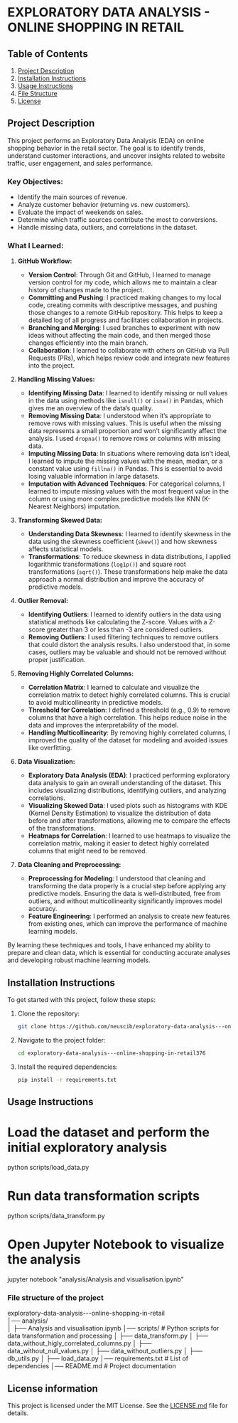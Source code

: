 # EXPLORATORY DATA ANALYSIS - ONLINE SHOPPING IN RETAIL 


## Table of Contents
1. [Project Description](#project-description)
2. [Installation Instructions](#installation-instructions)
3. [Usage Instructions](#usage-instructions)
4. [File Structure](#file-structure)
5. [License](#license)

## Project Description

This project performs an Exploratory Data Analysis (EDA) on online shopping behavior in the retail sector. The goal is to identify trends, understand customer interactions, and uncover insights related to website traffic, user engagement, and sales performance.

### Key Objectives:
- Identify the main sources of revenue.
- Analyze customer behavior (returning vs. new customers).
- Evaluate the impact of weekends on sales.
- Determine which traffic sources contribute the most to conversions.
- Handle missing data, outliers, and correlations in the dataset.

### What I Learned:

1. **GitHub Workflow:**
   - **Version Control**: Through Git and GitHub, I learned to manage version control for my code, which allows me to maintain a clear history of changes made to the project.
   - **Committing and Pushing**: I practiced making changes to my local code, creating commits with descriptive messages, and pushing those changes to a remote GitHub repository. This helps to keep a detailed log of all progress and facilitates collaboration in projects.
   - **Branching and Merging**: I used branches to experiment with new ideas without affecting the main code, and then merged those changes efficiently into the main branch.
   - **Collaboration**: I learned to collaborate with others on GitHub via Pull Requests (PRs), which helps review code and integrate new features into the project.

2. **Handling Missing Values:**
   - **Identifying Missing Data**: I learned to identify missing or null values in the data using methods like `isnull()` or `isna()` in Pandas, which gives me an overview of the data’s quality.
   - **Removing Missing Data**: I understood when it’s appropriate to remove rows with missing values. This is useful when the missing data represents a small proportion and won’t significantly affect the analysis. I used `dropna()` to remove rows or columns with missing data.
   - **Imputing Missing Data**: In situations where removing data isn't ideal, I learned to impute the missing values with the mean, median, or a constant value using `fillna()` in Pandas. This is essential to avoid losing valuable information in large datasets.
   - **Imputation with Advanced Techniques**: For categorical columns, I learned to impute missing values with the most frequent value in the column or using more complex predictive models like KNN (K-Nearest Neighbors) imputation.

3. **Transforming Skewed Data:**
   - **Understanding Data Skewness**: I learned to identify skewness in the data using the skewness coefficient (`skew()`) and how skewness affects statistical models.
   - **Transformations**: To reduce skewness in data distributions, I applied logarithmic transformations (`log1p()`) and square root transformations (`sqrt()`). These transformations help make the data approach a normal distribution and improve the accuracy of predictive models.

4. **Outlier Removal:**
   - **Identifying Outliers**: I learned to identify outliers in the data using statistical methods like calculating the Z-score. Values with a Z-score greater than 3 or less than -3 are considered outliers.
   - **Removing Outliers**: I used filtering techniques to remove outliers that could distort the analysis results. I also understood that, in some cases, outliers may be valuable and should not be removed without proper justification.

5. **Removing Highly Correlated Columns:**
   - **Correlation Matrix**: I learned to calculate and visualize the correlation matrix to detect highly correlated columns. This is crucial to avoid multicollinearity in predictive models.
   - **Threshold for Correlation**: I defined a threshold (e.g., 0.9) to remove columns that have a high correlation. This helps reduce noise in the data and improves the interpretability of the model.
   - **Handling Multicollinearity**: By removing highly correlated columns, I improved the quality of the dataset for modeling and avoided issues like overfitting.

6. **Data Visualization:**
   - **Exploratory Data Analysis (EDA)**: I practiced performing exploratory data analysis to gain an overall understanding of the dataset. This includes visualizing distributions, identifying outliers, and analyzing correlations.
   - **Visualizing Skewed Data**: I used plots such as histograms with KDE (Kernel Density Estimation) to visualize the distribution of data before and after transformations, allowing me to compare the effects of the transformations.
   - **Heatmaps for Correlation**: I learned to use heatmaps to visualize the correlation matrix, making it easier to detect highly correlated columns that might need to be removed.

7. **Data Cleaning and Preprocessing:**
   - **Preprocessing for Modeling**: I understood that cleaning and transforming the data properly is a crucial step before applying any predictive models. Ensuring the data is well-distributed, free from outliers, and without multicollinearity significantly improves model accuracy.
   - **Feature Engineering**: I performed an analysis to create new features from existing ones, which can improve the performance of machine learning models.

By learning these techniques and tools, I have enhanced my ability to prepare and clean data, which is essential for conducting accurate analyses and developing robust machine learning models.





## Installation Instructions
To get started with this project, follow these steps:

1. Clone the repository:
    ```bash
    git clone https://github.com/neuscib/exploratory-data-analysis---online-shopping-in-retail376.git

    ```

2. Navigate to the project folder:
    ```bash
    cd exploratory-data-analysis---online-shopping-in-retail376

    ```

3. Install the required dependencies:
    ```bash
    pip install -r requirements.txt
    ```

## Usage Instructions
# Load the dataset and perform the initial exploratory analysis
python scripts/load_data.py

# Run data transformation scripts
python scripts/data_transform.py

# Open Jupyter Notebook to visualize the analysis
jupyter notebook "analysis/Analysis and visualisation.ipynb"



### File structure of the project

exploratory-data-analysis---online-shopping-in-retail                
│── analysis/          
│   ├── Analysis and visualisation.ipynb
│── scripts/                         # Python scripts for data transformation and processing
│   ├── data_transform.py
│   ├── data_without_higly_correlated_columns.py
│   ├── data_without_null_values.py
│   ├── data_without_outliers.py
│   ├── db_utils.py
│   ├── load_data.py
│── requirements.txt                 # List of dependencies
│── README.md                         # Project documentation


## License information

This project is licensed under the MIT License. See the [LICENSE.md](LICENSE.md) file for details.
